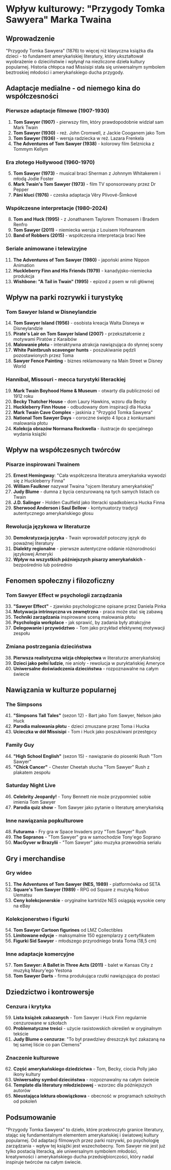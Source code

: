 # Wpływ kulturowy: "Przygody Tomka Sawyera" Marka Twaina

## Wprowadzenie
"Przygody Tomka Sawyera" (1876) to więcej niż klasyczna książka dla dzieci - to fundament amerykańskiej literatury, który ukształtował wyobrażenie o dzieciństwie i wpłynął na niezliczone dzieła kultury popularnej. Historia chłopca nad Missisipi stała się uniwersalnym symbolem beztroskiej młodości i amerykańskiego ducha przygody.

## Adaptacje medialne - od niemego kina do współczesności

### Pierwsze adaptacje filmowe (1907-1930)
1. **Tom Sawyer (1907)** - pierwszy film, który prawdopodobnie widział sam Mark Twain
2. **Tom Sawyer (1930)** - reż. John Cromwell, z Jackie Cooganem jako Tom
3. **Tom Sawyer (1936)** - wersja radziecka w reż. Lazara Frenkela
4. **The Adventures of Tom Sawyer (1938)** - kolorowy film Selznicka z Tommym Kellym

### Era złotego Hollywood (1960-1970)
5. **Tom Sawyer (1973)** - musical braci Sherman z Johnnym Whitakerem i młodą Jodie Foster
6. **Mark Twain's Tom Sawyer (1973)** - film TV sponsorowany przez Dr Pepper
7. **Páni kluci (1976)** - czeska adaptacja Věry Plívové-Šimkové

### Współczesne interpretacje (1980-2024)
8. **Tom and Huck (1995)** - z Jonathanem Taylorem Thomasem i Bradem Renfro
9. **Tom Sawyer (2011)** - niemiecka wersja z Louisem Hofmannem
10. **Band of Robbers (2015)** - współczesna interpretacja braci Nee

### Seriale animowane i telewizyjne
11. **The Adventures of Tom Sawyer (1980)** - japoński anime Nippon Animation
12. **Huckleberry Finn and His Friends (1979)** - kanadyjsko-niemiecka produkcja
13. **Wishbone: "A Tail in Twain" (1995)** - epizod z psem w roli głównej

## Wpływ na parki rozrywki i turystykę

### Tom Sawyer Island w Disneylandzie
14. **Tom Sawyer Island (1956)** - osobista kreacja Walta Disneya w Disneylandzie
15. **Pirate's Lair on Tom Sawyer Island (2007)** - przekształcenie z motywami Piratów z Karaibów
16. **Malowanie płotu** - interaktywna atrakcja nawiązująca do słynnej sceny
17. **White Paintbrush scavenger hunts** - poszukiwanie pędzli pozostawionych przez Toma
18. **Sawyer Fence Painting** - biznes reklamowany na Main Street w Disney World

### Hannibal, Missouri - mecca turystyki literackiej
19. **Mark Twain Boyhood Home & Museum** - otwarty dla publiczności od 1912 roku
20. **Becky Thatcher House** - dom Laury Hawkins, wzoru dla Becky
21. **Huckleberry Finn House** - odbudowany dom inspiracji dla Hucka
22. **Mark Twain Cave Complex** - jaskinia z "Przygód Tomka Sawyera"
23. **National Tom Sawyer Days** - coroczne święto 4 lipca z konkursami malowania płotu
24. **Kolekcja obrazów Normana Rockwella** - ilustracje do specjalnego wydania książki

## Wpływ na współczesnych twórców

### Pisarze inspirowani Twainem
25. **Ernest Hemingway**: "Cała współczesna literatura amerykańska wywodzi się z Huckleberry Finna"
26. **William Faulkner** nazywał Twaina "ojcem literatury amerykańskiej"
27. **Judy Blume** - dumna z bycia cenzurowaną na tych samych listach co Twain
28. **J.D. Salinger** - Holden Caulfield jako literacki spadkobierca Hucka Finna
29. **Sherwood Anderson i Saul Bellow** - kontynuatorzy tradycji autentycznego amerykańskiego głosu

### Rewolucja językowa w literaturze
30. **Demokratyzacja języka** - Twain wprowadził potoczny język do poważnej literatury
31. **Dialekty regionalne** - pierwsze autentyczne oddanie różnorodności językowej Ameryki
32. **Wpływ na wszystkich późniejszych pisarzy amerykańskich** - bezpośrednio lub pośrednio

## Fenomen społeczny i filozoficzny

### Tom Sawyer Effect w psychologii zarządzania
33. **"Sawyer Effect"** - zjawisko psychologiczne opisane przez Daniela Pinka
34. **Motywacja intrinsyczna vs zewnętrzna** - praca może stać się zabawą
35. **Techniki zarządzania** inspirowane sceną malowania płotu
36. **Psychologia workplace** - jak sprawić, by zadania były atrakcyjne
37. **Delegowanie i przywództwo** - Tom jako przykład efektywnej motywacji zespołu

### Zmiana postrzegania dzieciństwa
38. **Pierwsza realistyczna wizja chłopięctwa** w literaturze amerykańskiej
39. **Dzieci jako pełni ludzie**, nie anioły - rewolucja w puryktańskiej Ameryce
40. **Uniwersalne doświadczenia dzieciństwa** - rozpoznawalne na całym świecie

## Nawiązania w kulturze popularnej

### The Simpsons
41. **"Simpsons Tall Tales"** (sezon 12) - Bart jako Tom Sawyer, Nelson jako Huck
42. **Parodia malowania płotu** - dzieci zmuszane przez Toma i Hucka
43. **Ucieczka w dół Missisipi** - Tom i Huck jako poszukiwani przestępcy

### Family Guy
44. **"High School English"** (sezon 15) - nawiązanie do piosenki Rush "Tom Sawyer"
45. **"Chick Cancer"** - Chester Cheetah słucha "Tom Sawyer" Rush z plakatem zespołu

### Saturday Night Live
46. **Celebrity Jeopardy!** - Tony Bennett nie może przypomnieć sobie imienia Tom Sawyer
47. **Parodia quiz show** - Tom Sawyer jako pytanie o literaturę amerykańską

### Inne nawiązania popkulturowe
48. **Futurama** - Fry gra w Space Invaders przy "Tom Sawyer" Rush
49. **The Sopranos** - "Tom Sawyer" gra w samochodzie Tony'ego Soprano
50. **MacGyver w Brazylii** - "Tom Sawyer" jako muzyka przewodnia serialu

## Gry i merchandise

### Gry wideo
51. **The Adventures of Tom Sawyer (NES, 1989)** - platformówka od SETA
52. **Square's Tom Sawyer (1989)** - RPG od Square z muzyką Nobuo Uematsu
53. **Ceny kolekcjonerskie** - oryginalne kartridże NES osiągają wysokie ceny na eBay

### Kolekcjonerstwo i figurki
54. **Tom Sawyer Cartoon figurines** od LMZ Collectibles
55. **Limitowane edycje** - maksymalnie 150 egzemplarzy z certyfikatem
56. **Figurki Sid Sawyer** - młodszego przyrodniego brata Toma (18,5 cm)

### Inne adaptacje komercyjne
57. **Tom Sawyer: A Ballet in Three Acts (2011)** - balet w Kansas City z muzyką Maury'ego Yestona
58. **Tom Sawyer Darts** - firma produkująca rzutki nawiązująca do postaci

## Dziedzictwo i kontrowersje

### Cenzura i krytyka
59. **Lista książek zakazanych** - Tom Sawyer i Huck Finn regularnie cenzurowane w szkołach
60. **Problematyczne treści** - użycie rasistowskich określeń w oryginalnym tekście
61. **Judy Blume o cenzurze**: "To był prawdziwy dreszczyk być zakazaną na tej samej liście co pan Clemens"

### Znaczenie kulturowe
62. **Część amerykańskiego dziedzictwa** - Tom, Becky, ciocia Polly jako ikony kultury
63. **Uniwersalny symbol dzieciństwa** - rozpoznawalny na całym świecie
64. **Template dla literatury młodzieżowej** - wzorzec dla późniejszych autorów
65. **Nieustająca lektura obowiązkowa** - obecność w programach szkolnych od pokoleń

## Podsumowanie
"Przygody Tomka Sawyera" to dzieło, które przekroczyło granice literatury, stając się fundamentalnym elementem amerykańskiej i światowej kultury popularnej. Od adaptacji filmowych przez parki rozrywki, po psychologię zarządzania - wpływ tej książki jest wszechobecny. Tom Sawyer nie jest już tylko postacią literacką, ale uniwersalnym symbolem młodości, kreatywności i amerykańskiego ducha przedsiębiorczości, który nadal inspiruje twórców na całym świecie.